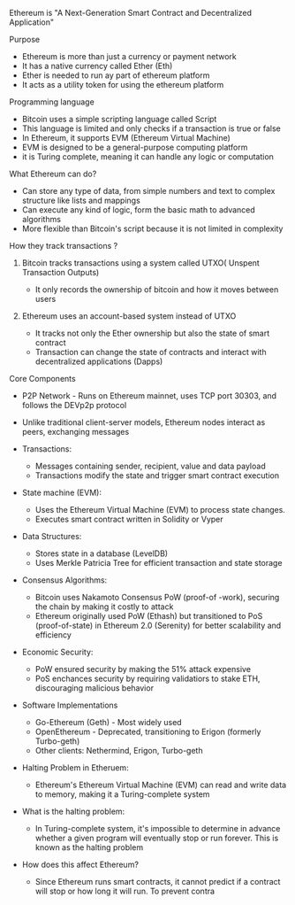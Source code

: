 
Ethereum is "A Next-Generation Smart Contract and Decentralized Application"

Purpose 

- Ethereum is more than just a currency or payment network 
- It has a native currency called Ether (Eth)
- Ether is needed to run ay part of ethereum platform 
- It acts as a utility token for using the ethereum platform 

Programming language 

- Bitcoin uses a simple scripting language called Script
- This language is limited and only checks if a transaction is true or false 
- In Ethereum, it supports EVM (Ethereum Virtual Machine)
- EVM is designed to be a general-purpose computing platform 
- it is Turing complete, meaning it can handle any logic or computation 

What Ethereum can do?

- Can store any type of data, from simple numbers and text to complex structure like lists and mappings 
- Can execute any kind of logic, form the basic math to advanced algorithms 
- More flexible than Bitcoin's script because it is not limited in complexity 

How they track transactions ?

1. Bitcoin tracks transactions using a system called UTXO( Unspent Transaction Outputs)
    -  It only records the ownership of bitcoin and how it moves between users

2. Ethereum uses an account-based system instead of UTXO 
    - It tracks not only the Ether ownership but also the state of smart contract 
    - Transaction can change the state of contracts and interact with decentralized applications (Dapps)

Core Components 

- P2P Network - Runs on Ethereum mainnet, uses TCP port 30303, and follows the DEVp2p protocol
- Unlike traditional client-server models, Ethereum nodes interact as peers, exchanging messages

- Transactions: 
    -  Messages containing sender, recipient, value and data payload
    - Transactions modify the state and trigger smart contract execution

- State machine (EVM):
    -  Uses the Ethereum Virtual Machine (EVM) to process state changes.
    -  Executes smart contract written in Solidity or Vyper

- Data Structures:
    -  Stores state in a database (LevelDB)
    -  Uses Merkle Patricia Tree for efficient transaction and state storage

- Consensus Algorithms:
    - Bitcoin uses Nakamoto Consensus PoW (proof-of -work), securing the chain by making it costly to attack
    - Ethereum originally used PoW (Ethash) but transitioned to PoS (proof-of-state) in Ethereum 2.0 (Serenity) for better scalability and efficiency

- Economic Security:
    -  PoW ensured security by making the 51% attack expensive
    -  PoS enchances security by requiring validatiors to stake ETH, discouraging malicious behavior

- Software Implementations 
    -  Go-Ethereum (Geth) - Most widely used 
    -  OpenEthereum - Deprecated, transitioning to Erigon (formerly Turbo-geth)
    -  Other clients: Nethermind, Erigon, Turbo-geth

- Halting Problem in Etheruem:

     -  Ethereum's Ethereum Virtual Machine (EVM) can read and write data to memory, making it a Turing-complete system 
- What is the halting problem:
    -  In Turing-complete system, it's impossible to determine in advance whether a given program will eventually stop or run forever. This is known as the halting problem
- How does this affect Ethereum?
    -  Since Ethereum runs smart contracts, it cannot predict if a contract will stop or how long it will run. To prevent contra









